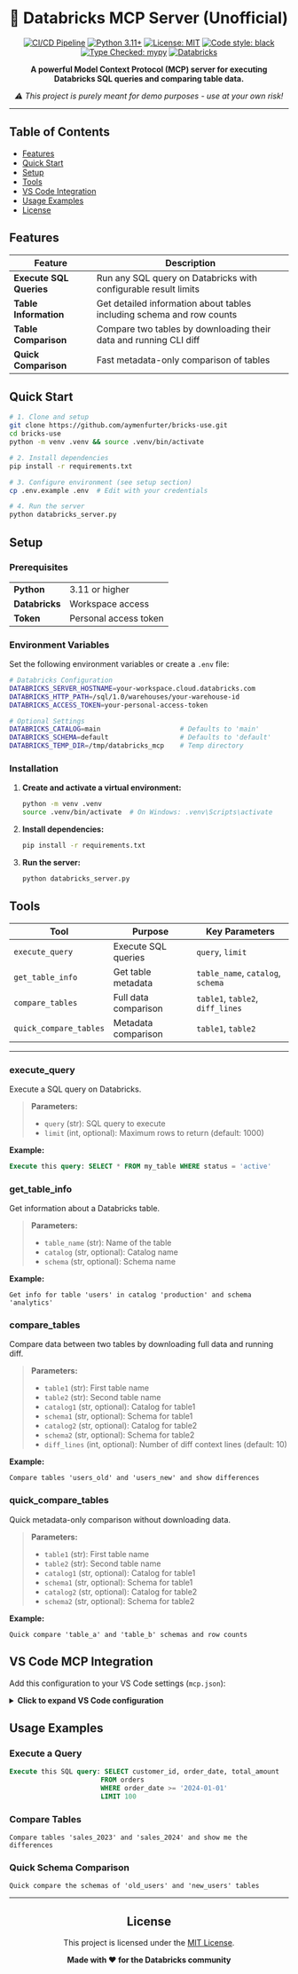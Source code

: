 # 🧱 Databricks MCP Server (Unofficial)

<div align="center">

[![CI/CD Pipeline](https://github.com/aymenfurter/bricks-use/actions/workflows/ci.yml/badge.svg)](https://github.com/aymenfurter/bricks-use/actions/workflows/ci.yml)
[![Python 3.11+](https://img.shields.io/badge/python-3.11+-blue.svg)](https://www.python.org/downloads/)
[![License: MIT](https://img.shields.io/badge/License-MIT-yellow.svg)](https://opensource.org/licenses/MIT)
[![Code style: black](https://img.shields.io/badge/code%20style-black-000000.svg)](https://github.com/psf/black)
[![Type Checked: mypy](https://img.shields.io/badge/type%20checked-mypy-blue.svg)](https://mypy.readthedocs.io/)
[![Databricks](https://img.shields.io/badge/Databricks-Compatible-red.svg)](https://databricks.com/)

**A powerful Model Context Protocol (MCP) server for executing Databricks SQL queries and comparing table data.**

*⚠️ This project is purely meant for demo purposes - use at your own risk!*

</div>

---

## Table of Contents

- [Features](#features)
- [Quick Start](#quick-start)
- [Setup](#setup)
- [Tools](#tools)
- [VS Code Integration](#vs-code-integration)
- [Usage Examples](#usage-examples)
- [License](#license)

## Features

| Feature | Description |
|---------|-------------|
| **Execute SQL Queries** | Run any SQL query on Databricks with configurable result limits |
| **Table Information** | Get detailed information about tables including schema and row counts |
| **Table Comparison** | Compare two tables by downloading their data and running CLI diff |
| **Quick Comparison** | Fast metadata-only comparison of tables |

## Quick Start

```bash
# 1. Clone and setup
git clone https://github.com/aymenfurter/bricks-use.git
cd bricks-use
python -m venv .venv && source .venv/bin/activate

# 2. Install dependencies
pip install -r requirements.txt

# 3. Configure environment (see setup section)
cp .env.example .env  # Edit with your credentials

# 4. Run the server
python databricks_server.py
```

## Setup

### Prerequisites

<table>
<tr>
<td><strong>Python</strong></td>
<td>3.11 or higher</td>
</tr>
<tr>
<td><strong>Databricks</strong></td>
<td>Workspace access</td>
</tr>
<tr>
<td><strong>Token</strong></td>
<td>Personal access token</td>
</tr>
</table>

### Environment Variables

Set the following environment variables or create a `.env` file:

```bash
# Databricks Configuration
DATABRICKS_SERVER_HOSTNAME=your-workspace.cloud.databricks.com
DATABRICKS_HTTP_PATH=/sql/1.0/warehouses/your-warehouse-id
DATABRICKS_ACCESS_TOKEN=your-personal-access-token

# Optional Settings
DATABRICKS_CATALOG=main                    # Defaults to 'main'
DATABRICKS_SCHEMA=default                  # Defaults to 'default'
DATABRICKS_TEMP_DIR=/tmp/databricks_mcp    # Temp directory
```

### Installation

1. **Create and activate a virtual environment:**
   ```bash
   python -m venv .venv
   source .venv/bin/activate  # On Windows: .venv\Scripts\activate
   ```

2. **Install dependencies:**
   ```bash
   pip install -r requirements.txt
   ```

3. **Run the server:**
   ```bash
   python databricks_server.py
   ```

## Tools

<div align="center">

| Tool | Purpose | Key Parameters |
|------|---------|----------------|
| `execute_query` | Execute SQL queries | `query`, `limit` |
| `get_table_info` | Get table metadata | `table_name`, `catalog`, `schema` |
| `compare_tables` | Full data comparison | `table1`, `table2`, `diff_lines` |
| `quick_compare_tables` | Metadata comparison | `table1`, `table2` |

</div>

---

### execute_query

Execute a SQL query on Databricks.

> **Parameters:**
> - `query` (str): SQL query to execute
> - `limit` (int, optional): Maximum rows to return (default: 1000)

**Example:**
```sql
Execute this query: SELECT * FROM my_table WHERE status = 'active'
```

### get_table_info

Get information about a Databricks table.

> **Parameters:**
> - `table_name` (str): Name of the table
> - `catalog` (str, optional): Catalog name
> - `schema` (str, optional): Schema name

**Example:**
```
Get info for table 'users' in catalog 'production' and schema 'analytics'
```

### compare_tables

Compare data between two tables by downloading full data and running diff.

> **Parameters:**
> - `table1` (str): First table name
> - `table2` (str): Second table name
> - `catalog1` (str, optional): Catalog for table1
> - `schema1` (str, optional): Schema for table1
> - `catalog2` (str, optional): Catalog for table2
> - `schema2` (str, optional): Schema for table2
> - `diff_lines` (int, optional): Number of diff context lines (default: 10)

**Example:**
```
Compare tables 'users_old' and 'users_new' and show differences
```

### quick_compare_tables

Quick metadata-only comparison without downloading data.

> **Parameters:**
> - `table1` (str): First table name
> - `table2` (str): Second table name
> - `catalog1` (str, optional): Catalog for table1
> - `schema1` (str, optional): Schema for table1
> - `catalog2` (str, optional): Catalog for table2
> - `schema2` (str, optional): Schema for table2

**Example:**
```
Quick compare 'table_a' and 'table_b' schemas and row counts
```

## VS Code MCP Integration

Add this configuration to your VS Code settings (`mcp.json`):

<details>
<summary><strong>Click to expand VS Code configuration</strong></summary>

```json
{
    "inputs": [
        {
            "type": "promptString",
            "id": "databricks_server_hostname",
            "description": "Databricks Server Hostname"
        },
        {
            "type": "promptString",
            "id": "databricks_http_path",
            "description": "Databricks HTTP Path"
        },
        {
            "type": "promptString",
            "id": "databricks_access_token",
            "description": "Databricks Access Token",
            "password": true
        },
        {
            "type": "promptString",
            "id": "databricks_catalog",
            "description": "Databricks Catalog (default: main)"
        },
        {
            "type": "promptString",
            "id": "databricks_schema",
            "description": "Databricks Schema (default: default)"
        }
    ],
    "servers": {
        "databricks": {
            "command": "python",
            "args": [
                "${workspaceFolder}/databricks_server.py"
            ],
            "env": {
                "PYTHONUNBUFFERED": "1",
                "DATABRICKS_SERVER_HOSTNAME": "${input:databricks_server_hostname}",
                "DATABRICKS_HTTP_PATH": "${input:databricks_http_path}",
                "DATABRICKS_ACCESS_TOKEN": "${input:databricks_access_token}",
                "DATABRICKS_CATALOG": "${input:databricks_catalog}",
                "DATABRICKS_SCHEMA": "${input:databricks_schema}"
            },
            "workingDirectory": "${workspaceFolder}"
        }
    }
}
```

</details>

## Usage Examples

### Execute a Query
```sql
Execute this SQL query: SELECT customer_id, order_date, total_amount 
                       FROM orders 
                       WHERE order_date >= '2024-01-01' 
                       LIMIT 100
```

### Compare Tables
```
Compare tables 'sales_2023' and 'sales_2024' and show me the differences
```

### Quick Schema Comparison
```
Quick compare the schemas of 'old_users' and 'new_users' tables
```

---

<div align="center">

## License

This project is licensed under the [MIT License](https://opensource.org/licenses/MIT).

**Made with ❤️ for the Databricks community**

</div>
